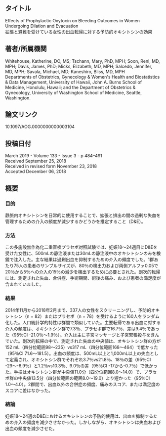 ## タイトル
Effects of Prophylactic Oxytocin on Bleeding Outcomes in Women Undergoing Dilation and Evacuation  
拡張と避難を受けている女性の出血転帰に対する予防的オキシトシンの効果

## 著者/所属機関
Whitehouse, Katherine, DO, MS; Tschann, Mary, PhD, MPH; Soon, Reni, MD, MPH; Davis, James, PhD; Micks, Elizabeth, MD, MPH; Salcedo, Jennifer, MD, MPH; Savala, Michael, MD; Kaneshiro, Bliss, MD, MPH  
Departments of Obstetrics, Gynecology & Women's Health and Biostatistics & Data Management, University of Hawaii, John A. Burns School of Medicine, Honolulu, Hawaii; and the Department of Obstetrics & Gynecology, University of Washington School of Medicine, Seattle, Washington.

## 論文リンク
10.1097/AOG.0000000000003104

## 投稿日付
March 2019 - Volume 133 - Issue 3 - p 484–491  
Received September 25, 2018  
Received in revised form November 23, 2018  
Accepted December 06, 2018

## 概要
### 目的
静脈内オキシトシンを日常的に使用することで、拡張と排出の間の過剰な失血を管理するための介入の頻度が減少するかどうかを推定すること（D&E）。

### 方法
この多施設無作為化二重盲検プラセボ対照試験では、妊娠18〜24週目にD&Eを受けた女性に、500mLの静注液または30mLの静注液中のオキシトシンのみを検鏡で注入した。主な結果は過剰出血を抑制するための介入の頻度でした。1群あたり75人の患者のサンプルサイズが、80％の検出力および両側アルファ0.05で20％から5％への介入の15％の減少を検出するために必要とされた。副次的転帰には、測定された失血、合併症、手術期間、術後の痛み、および患者の満足度が含まれていました。

### 結果
2014年11月から2018年2月まで、337人の女性をスクリーニングし、予防的オキシトシン（n = 82）またはプラセボ（n = 78）を受けるように160人をランダム化した。人口統計学的特性は群間で類似していた。主要転帰である出血に対する介入の頻度は、オキシトシン群で7.3％、プラセボ群で16.7％、差は9.4％であった（95％CI -21.0％〜1.9％）。介入は主に子宮マッサージと子宮緊張投与を含んでいた。副次的転帰の中で、測定された失血の中央値は、オキシトシン群の方が152 mL（四分位範囲98〜235）vs317 mL（四分位範囲168〜464）で低かった（95％CI 71.6〜181.5）。出血の頻度は、500mL以上と1,000mL以上の失血として定義され、オキシトシン群でそれぞれ3.7％vs21.8％、18％の差（95％CI -29〜-6.9％）と1.2％vs10.3％、9.0％の差（95％CI -17から-0.7％）で低かった。手技はオキシトシン群が中央値11.0分（四分位範囲8.0〜14.0）で、プラセボ群の中央値13.5分（四分位範囲の範囲8.0〜19.0）より短かった（95％CI 1.0〜4.0）。2群間で、出血以外の合併症の頻度、痛みのスコア、または満足度のスコアに差はなかった。

### 結論
妊娠18〜24週のD&Eにおけるオキシトシンの予防的使用は、出血を抑制するための介入の頻度を減少させなかった。しかしながら、オキシトシンは失血および出血の頻度を減少させた。
